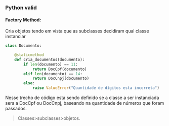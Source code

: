 ### Python valid

#### Factory Method:

Cria objetos tendo em vista que as subclasses decidiram qual classe instanciar 

```python
class Documento:

    @staticmethod
    def cria_documentos(documento):
        if len(documento) == 11:
            return DocCpf(documento)
        elif len(documento) == 14:
            return DocCnpj(documento)
        else:
            raise ValueError("Quantidade de dígitos esta incorreta")
```

Nesse trecho de código esta sendo definido se a classe a ser instanciada sera a DocCpf ou DocCnpj, baseando na quantidade de números que foram passados. 

> Classes>subclasses>objetos.




